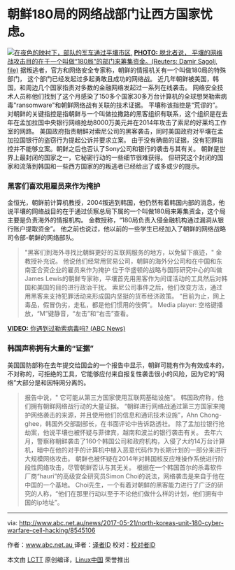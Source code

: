 朝鲜180局的网络战部门让西方国家忧虑。
============================================================
 [![在夜色的映衬下，部队的军车通过平壤市区,](http://www.abc.net.au/news/image/8545124-3x2-700x467.jpg "Military trucks through Pyongyang")][13] [**PHOTO:** 脱北者说， 平壤的网络战攻击目的在于一个叫做“180局”的部门来筹集资金。(Reuters: Damir Sagolj, file)][14]
 据叛逃者，官方和网络安全专家称，朝鲜的情报机关有一个叫做180局的特殊部门， 这个部门已经发起过多起勇敢且成功的网络战。
近几年朝鲜被美国，韩国，和周边几个国家指责对多数的金融网络发起过一系列在线袭击。
网络安全技术人员称他们找到了这个月感染了150多个国家30多万台计算机的全球想哭勒索病毒"ransomware"和朝鲜网络战有关联的技术证据。
平壤称该指控是“荒谬的”。
对朝鲜的关键指控是指朝鲜与一个叫做拉撒路的黑客组织有联系，这个组织是在去年在孟加拉国中央银行网络抢劫8000万美元并在2014年攻击了索尼的好莱坞工作室的网路。
美国政府指责朝鲜对索尼公司的黑客袭击，同时美国政府对平壤在孟加拉国银行的盗窃行为提起公诉并要求立案。
由于没有确凿的证据，没有犯罪指控并不能够立案。朝鲜之后也否认了Sony公司和银行的袭击与其有关。
朝鲜是世界上最封闭的国家之一，它秘密行动的一些细节很难获得。
但研究这个封闭的国家和流落到韩国和一些西方国家的的叛逃者已经给出了或多或少的提示。

### 黑客们喜欢用雇员来作为掩护
金恒光，朝鲜前计算机教授，2004叛逃到韩国，他仍然有着韩国内部的消息，他说平壤的网络战目的在于通过侦察总局下属的一个叫做180局来筹集资金，这个局主要是负责海外的情报机构。
金教授称，“180局负责入侵金融机构通过漏洞从银行账户提取资金”。
他之前也说过，他以前的一些学生已经加入了朝鲜的网络战略司令部-朝鲜的网络部队。

>"黑客们到海外寻找比朝鲜更好的互联网服务的地方，以免留下痕迹，" 金教授补充说。
他说他们经常用贸易公司，朝鲜的海外分公司和在中国和东南亚合资企业的雇员来作为掩护
位于华盛顿的战略与国际研究中心的叫做James Lewis的朝鲜专家称，平壤首先用黑客作为间谍活动的工具然后对韩国和美国的目的进行政治干扰。
索尼公司事件之后，他们改变方法，通过用黑客来支持犯罪活动来形成国内坚挺的货币经济政策。
“目前为止，网上毒品，假冒伪劣，走私，都是他们惯用的伎俩”。
Media player: 空格键播放，“M”键静音，“左击”和“右击”查看。

[**VIDEO:** 你遇到过勒索病毒吗? (ABC News)][16]

### 韩国声称拥有大量的“证据”
美国国防部称在去年提交给国会的一个报告中显示，朝鲜可能有作为有效成本的，不对称的，可拒绝的工具，它能够应付来自报复性袭击很小的风险，因为它的“网络”大部分是和因特网分离的。

> 报告中说，" 它可能从第三方国家使用互联网基础设施"。 
韩国政府称，他们拥有朝鲜网络战行动的大量证据。
“朝鲜进行网络战通过第三方国家来掩护网络袭击的来源，并且使用他们的信息和通讯技术设施”，Ahn Chong-ghee，韩国外交部副部长，在书面评论中告诉路透社。
除了孟加拉银行抢劫案，他说平壤也被怀疑与菲律宾，越南和波兰的银行袭击有关。
去年六月，警察称朝鲜袭击了160个韩国公司和政府机构，入侵了大约14万台计算机，暗中在他的对手的计算机中植入恶意代码作为长期计划的一部分来进行大规模网络攻击。
朝鲜也被怀疑在2014年对韩国核反应堆操作系统进行阶段性网络攻击，尽管朝鲜否认与其无关。
根据在一个韩国首尔的杀毒软件厂商“hauri”的高级安全研究员Simon Choi的说法，网络袭击是来自于他在中国的一个基地。
Choi先生，一个有着对朝鲜的黑客能力进行了广泛的研究的人称，“他们在那里行动以至于不论他们做什么样的计划，他们拥有中国的ip地址”。


--------------------------------------------------------------------------------

via: http://www.abc.net.au/news/2017-05-21/north-koreas-unit-180-cyber-warfare-cell-hacking/8545106

作者：[www.abc.net.au ][a]
译者：[译者ID](https://github.com/译者ID)
校对：[校对者ID](https://github.com/校对者ID)

本文由 [LCTT](https://github.com/LCTT/TranslateProject) 原创编译，[Linux中国](https://linux.cn/) 荣誉推出

[a]:http://www.abc.net.au
[1]:http://www.abc.net.au/news/2017-05-16/wannacry-ransomware-showing-up-in-obscure-places/8527060
[2]:http://www.abc.net.au/news/2015-08-05/why-we-should-care-about-cyber-crime/6673274
[3]:http://www.abc.net.au/news/2017-05-15/what-to-do-if-youve-been-hacked/8526118
[4]:http://www.abc.net.au/news/2017-05-16/researchers-link-wannacry-to-north-korea/8531110
[5]:http://www.abc.net.au/news/2017-05-18/adylkuzz-cyberattack-could-be-far-worse-than-wannacry:-expert/8537502
[6]:http://www.google.com/maps/place/Korea,%20Democratic%20People%20S%20Republic%20Of/@40,127,5z
[7]:http://www.abc.net.au/news/2017-05-16/wannacry-ransomware-showing-up-in-obscure-places/8527060
[8]:http://www.abc.net.au/news/2017-05-16/wannacry-ransomware-showing-up-in-obscure-places/8527060
[9]:http://www.abc.net.au/news/2015-08-05/why-we-should-care-about-cyber-crime/6673274
[10]:http://www.abc.net.au/news/2015-08-05/why-we-should-care-about-cyber-crime/6673274
[11]:http://www.abc.net.au/news/2017-05-15/what-to-do-if-youve-been-hacked/8526118
[12]:http://www.abc.net.au/news/2017-05-15/what-to-do-if-youve-been-hacked/8526118
[13]:http://www.abc.net.au/news/2017-05-21/military-trucks-trhough-pyongyang/8545134
[14]:http://www.abc.net.au/news/2017-05-21/military-trucks-trhough-pyongyang/8545134
[15]:http://www.abc.net.au/news/2017-05-16/researchers-link-wannacry-to-north-korea/8531110
[16]:http://www.abc.net.au/news/2017-05-15/have-you-been-hit-by-ransomware/8527854
